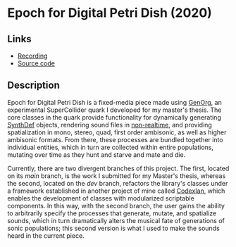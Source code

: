 # Epoch for Digital Petri Dish (2020)

## Links
* [Recording](https://soundcloud.com/ian-macdougald/epoch-for-digital-petri-dish)
* [Source code](https://github.com/ianmacdougald/portfolio/blob/gh-pages/epoch.scd)

## Description

Epoch for Digital Petri Dish is a fixed-media piece made using [GenOrg](https://github.com/ianmacdougald/GenOrg), an experimental SuperCollider quark I developed for my master's thesis. The core classes in the quark provide functionality for dynamically generating [SynthDef](https://doc.sccode.org/Classes/SynthDef.html) objects, rendering sound files in [non-realtime](https://doc.sccode.org/Guides/Non-Realtime-Synthesis.html), and providing spatialization in mono, stereo, quad, first order ambisonic, as well as higher ambisonic formats. From there, these processes are bundled together into individual entities, which in turn are collected within entire populations, mutating over time as they hunt and starve and mate and die. 

Currently, there are two divergent branches of this project. The first, located on its *main* branch, is the work I submitted for my Master's thesis, whereas the second, located on the *dev* branch, refactors the library's classes under a framework established in another project of mine called [CodexIan](https://github.com/ianmacdougald/CodexIan), which enables the development of classes with modularized scriptable components. In this way, with the second branch, the user gains the ability to arbitrarily specify the processes that generate, mutate, and spatialize sounds, which in turn dramatically alters the musical fate of generations of sonic populations; this second version is what I used to make the sounds heard in the current piece.


